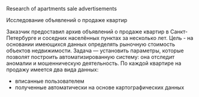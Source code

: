 Research of apartments sale advertisements

Исследование объявлений о продаже квартир

Заказчик предоставил архив объявлений о продаже квартир в Санкт-Петербурге и соседних населённых пунктах за несколько лет. 
Цель - на основании имеющихся данных определять рыночную стоимость объектов недвижимости. 
Задача — установить параметры, которые позволят построить автоматизированную систему: она отследит аномалии и мошенническую деятельность.
По каждой квартире на продажу имеется два вида данных:
- вписанные пользователем
- полученные автоматически на основе картографических данных
